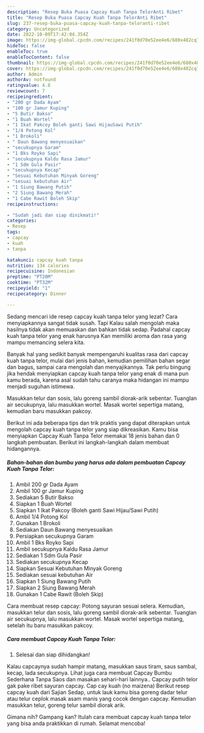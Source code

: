 ```yaml
---
description: "Resep Buka Puasa Capcay Kuah Tanpa TelorAnti Ribet"
title: "Resep Buka Puasa Capcay Kuah Tanpa TelorAnti Ribet"
slug: 237-resep-buka-puasa-capcay-kuah-tanpa-teloranti-ribet
category: Uncategorized
date: 2022-10-09T17:42:04.354Z
image: https://img-global.cpcdn.com/recipes/241f0d70e52ee4e6/680x482cq70/capcay-kuah-tanpa-telor-foto-resep-utama.jpg
hideToc: false
enableToc: true
enableTocContent: false
thumbnail: https://img-global.cpcdn.com/recipes/241f0d70e52ee4e6/680x482cq70/capcay-kuah-tanpa-telor-foto-resep-utama.jpg
cover: https://img-global.cpcdn.com/recipes/241f0d70e52ee4e6/680x482cq70/capcay-kuah-tanpa-telor-foto-resep-utama.jpg
author: Admin
authorAv: notfound
ratingvalue: 4.8
reviewcount: 7
recipeingredient:
- "200 gr Dada Ayam"
- "100 gr Jamur Kuping"
- "5 Butir Bakso"
- "1 Buah Wortel"
- "1 Ikat Pakcoy Boleh ganti Sawi HijauSawi Putih"
- "1/4 Potong Kol"
- "1 Brokoli"
- " Daun Bawang menyesuaikan"
- "secukupnya Garam"
- "1 Bks Royko Sapi"
- "secukupnya Kaldu Rasa Jamur"
- "1 Sdm Gula Pasir"
- "secukupnya Kecap"
- "Sesuai Kebutuhan Minyak Goreng"
- "sesuai kebutuhan Air"
- "1 Siung Bawang Putih"
- "2 Siung Bawang Merah"
- "1 Cabe Rawit Boleh Skip"
recipeinstructions:

- "Sudah jadi dan siap dinikmati!"
categories:
- Resep
tags:
- capcay
- kuah
- tanpa

katakunci: capcay kuah tanpa 
nutrition: 134 calories
recipecuisine: Indonesian
preptime: "PT20M"
cooktime: "PT32M"
recipeyield: "1"
recipecategory: Dinner

---
```



Sedang mencari ide resep capcay kuah tanpa telor yang lezat? Cara menyiapkannya sangat tidak susah. Tapi Kalau salah mengolah maka hasilnya tidak akan memuaskan dan bahkan tidak sedap. Padahal capcay kuah tanpa telor yang enak harusnya Kan memiliki aroma dan rasa yang mampu memancing selera kita.


Banyak hal yang sedikit banyak mempengaruhi kualitas rasa dari capcay kuah tanpa telor, mulai dari jenis bahan, kemudian pemilihan bahan segar dan bagus, sampai cara mengolah dan menyajikannya. Tak perlu bingung jika hendak menyiapkan capcay kuah tanpa telor yang enak di mana pun kamu berada, karena asal sudah tahu caranya maka hidangan ini mampu menjadi suguhan istimewa.

Masukkan telur dan sosis, lalu goreng sambil diorak-arik sebentar. Tuanglan air secukupnya, lalu masukkan wortel. Masak wortel sepertiga matang, kemudian baru masukkan pakcoy.


Berikut ini ada beberapa tips dan trik praktis yang dapat diterapkan untuk mengolah capcay kuah tanpa telor yang siap dikreasikan. Kamu bisa menyiapkan Capcay Kuah Tanpa Telor memakai 18 jenis bahan dan 0 langkah pembuatan. Berikut ini langkah-langkah dalam membuat hidangannya.

<!--inarticleads1-->

##### Bahan-bahan dan bumbu yang harus ada dalam pembuatan Capcay Kuah Tanpa Telor:

1. Ambil 200 gr Dada Ayam
1. Ambil 100 gr Jamur Kuping
1. Sediakan 5 Butir Bakso
1. Siapkan 1 Buah Wortel
1. Siapkan 1 Ikat Pakcoy (Boleh ganti Sawi Hijau/Sawi Putih)
1. Ambil 1/4 Potong Kol
1. Gunakan 1 Brokoli
1. Sediakan  Daun Bawang menyesuaikan
1. Persiapkan secukupnya Garam
1. Ambil 1 Bks Royko Sapi
1. Ambil secukupnya Kaldu Rasa Jamur
1. Sediakan 1 Sdm Gula Pasir
1. Sediakan secukupnya Kecap
1. Siapkan Sesuai Kebutuhan Minyak Goreng
1. Sediakan sesuai kebutuhan Air
1. Siapkan 1 Siung Bawang Putih
1. Siapkan 2 Siung Bawang Merah
1. Gunakan 1 Cabe Rawit (Boleh Skip)


Cara membuat resep capcay: Potong sayuran sesuai selera. Kemudian, masukkan telur dan sosis, lalu goreng sambil diorak-arik sebentar. Tuanglan air secukupnya, lalu masukkan wortel. Masak wortel sepertiga matang, setelah itu baru masukkan pakcoy. 

<!--inarticleads2-->

##### Cara membuat Capcay Kuah Tanpa Telor:


1. Selesai dan siap dihidangkan!

Kalau capcaynya sudah hampir matang, masukkan saus tiram, saus sambal, kecap, lada secukupnya. Lihat juga cara membuat Capcay Bumbu Sederhana Tanpa Saos dan masakan sehari-hari lainnya.. Capcay putih telor gak pake ribet sayuran capcay. Cap cay kuah (no maizena) Berikut resep capcay kuah dari Sajian Sedap, untuk lauk kamu bisa goreng dadar telur atau telur ceplok masak asam manis yang cocok dengan capcay. Kemudian masukkan telur, goreng telur sambil diorak arik. 

Gimana nih? Gampang kan? Itulah cara membuat capcay kuah tanpa telor yang bisa anda praktikkan di rumah. Selamat mencoba!
